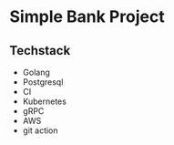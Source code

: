 # Simple Bank Project

## Techstack
- Golang
- Postgresql
- CI
- Kubernetes
- gRPC
- AWS
- git action